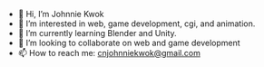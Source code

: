 - 👋 Hi, I’m Johnnie Kwok
- 👀 I’m interested in web, game development, cgi, and animation.
- 🌱 I’m currently learning Blender and Unity.
- 💞️ I’m looking to collaborate on web and game development
- 📫 How to reach me: cnjohnniekwok@gmail.com
